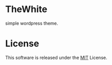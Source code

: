 # TheWhite
simple wordpress theme.

# License
This software is released under the [MIT](https://github.com/TheYahya/thewhite/blob/master/LICENSE) License.
